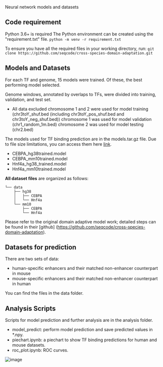Neural network models and datasets 

## Code requirement
Python 3.6+ is required
The Python environment can be created using the "requirement.txt" file. ```python -m venv -r requirement.txt```

To ensure you have all the required files in your working directory, run:
```git clone https://github.com/seqcode/cross-species-domain-adaptation.git``` 

## Models and Datasets

For each TF and genome, 15 models were trained. Of these, the best performing model selected.

Genome windows, annotated by overlaps to TFs, were divided into training, validation, and test set.
 - All data excluded chromosome 1 and 2 were used for model training (chr3toY_shuf.bed (including chr3toY_pos_shuf.bed and chr3toY_neg_shuf.bed))
chromosome 1 was used for model validation (chr1_random_1m.bed)
chromosome 2 was used for model testing (chr2.bed)
  

The models used for TF binding prediction are in the models.tar.gz file. Due to file size limitations, you can access them here [link](https://drive.google.com/file/d/1h3egck0zs-d7TsbJpkNQUrtMWGiI33HO/view?usp=sharing).

- CEBPA_hg38trained.model
- CEBPA_mm10trained.model
- Hnf4a_hg38_trained.model
- Hnf4a_mm10trained.model

**All dataset files** are organized as follows:

```
└── data
    ├── hg38
    │   ├── CEBPA
    │   └── Hnf4a
    └── mm10
        ├── CEBPA
        └── Hnf4a
```
 
Please refer to the original domain adaptive model work; detailed steps can be found in their [github] (https://github.com/seqcode/cross-species-domain-adaptation).

## Datasets for prediction


There are two sets of data:
- human-specific enhancers and their matched non-enhancer counterpart in mouse
- mouse-specific enhancers and their matched non-enhancer counterpart in human

You can find the files in the data folder.

## Analysis Scripts

Scripts for model prediction and further analysis are in the analysis folder.

- model_predict: perform model prediction and save predicted values in *.npy.
- piechart.ipynb: a piechart to show TF binding predictions for human and mouse datasets.
- roc_plot.ipynb: ROC curves.


![image](https://github.com/ewonglab/enhancer_turnover/assets/112541041/182df19d-57a6-41f1-9279-2f57f6d5018f)
